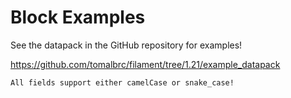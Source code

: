 # Block Examples

See the datapack in the GitHub repository for examples!

https://github.com/tomalbrc/filament/tree/1.21/example_datapack

~~~admonish info
All fields support either camelCase or snake_case!
~~~
